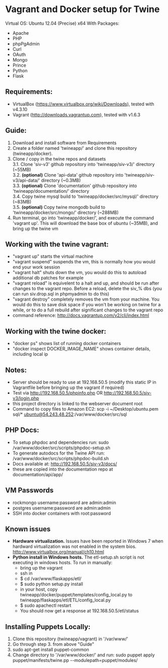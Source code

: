 Vagrant and Docker setup for Twine
=======================

Virtual OS: Ubuntu 12.04 (Precise) x64
With Packages:
- Apache
- PHP
- phpPgAdmin
- Curl
- OAuth
- Mongo
- Prince
- Python
- Flask

## Requirements:
- VirtualBox (https://www.virtualbox.org/wiki/Downloads), tested with v4.3.10
- Vagrant (http://downloads.vagrantup.com), tested with v1.6.3

## Guide:  
1. Download and install software from Requirements  
2. Create a folder named 'twineapp/' and clone this repository (twineapp/docker).  
3. Clone / copy in the twine repos and datasets  
    3.1. Clone 'siv-v3' github repository into 'twineapp/siv-v3/' directory (~55MB)  
    3.2. **(optional)** Clone 'api-data' github repository into 'twineapp/siv-v3/api-data/' directory (~0.3MB)  
    3.3. **(optional)** Clone 'documentation' github repository into 'twineapp/documentation/' directory  
    3.4. Copy twine mysql build to 'twineapp/docker/src/mysql/' directory (~83MB)  
    3.5. **(optional)** Copy twine mongodb build to 'twineapp/docker/src/mongo/' directory (~288MB)
4. Run terminal, go into 'twineapp/docker/', and execute the command 'vagrant up'. This will download the base box of ubuntu (~35MB), and bring up the twine vm  

## Working with the twine vagrant:
- "vagrant up" starts the virtual machine
- "vagrant suspend" suspends the vm, this is normally how you would end your work session
- "vagrant halt" shuts down the vm, you would do this to autoload additional db patches for example
- "vagrant reload" is equivelent to a halt and up, and should be run after changes to the vagrant repo. Before a reload, delete the siv_% dbs (you can run siv.drop.sql in phpmyadmin to do this)
- "vagrant destroy" completely removes the vm from your machine. You would do this to save disk space if you won't be working on twine for a while, or to do a full rebuild after significant changes to the vagrant repo
- command reference: http://docs.vagrantup.com/v2/cli/index.html

## Working with the twine docker:
- "docker ps" shows list of running docker containers
- "docker inspect DOCKER_IMAGE_NAME" shows container details, including local ip

## Notes:
- Server should be ready to use at 192.168.50.5 (modify this static IP in Vagrantfile before bringing up the vagrant if required)
- Test via http://192.168.50.5/phpinfo.php OR http://192.168.50.5/siv-v3/login.php
- this project directory is linked to the webserver document root
- Command to copy files to Amazon EC2: scp -i ~/Desktop/ubuntu.pem sql/\* ubuntu@54.243.48.252:/var/www/docker/src/sql

## PHP Docs:
- To setup phpdoc and dependencies run: sudo /var/www/docker/src/scripts/phpdoc-setup.sh
- To generate autodocs for the Twine API run: /var/www/docker/src/scripts/phpdoc-build.sh
- Docs available at: http://192.168.50.5/siv-v3/docs/
- these are copied into the documentation repo at documentation/api/app/

## VM Passwords
- rockmongo username:password are admin:admin
- postgres username:password are admin:admin
- SSH into docker containers with root:password

## Known issues
- **Hardware virtualization.** Issues have been reported in Windows 7 when hardward virtualization was not enabled in the system bios. http://www.virtualbox.org/manual/ch10.html
- **Python install in Windows hosts.** The etl-setup.sh script is not executing in windows hosts. To run in manually:
    - bring up the vagrant
    - ssh in
    - $ cd /var/www/flaskapps/etl/
    - $ sudo python setup.py install
    - in your host, copy twineapp/docker/puppet/templates/config_local.py to twineapp/flaskapps/etl/ETL/config_local.py
    - $ sudo apachectl restart
    - You should now get a response at 192.168.50.5/etl/status

## Installing Puppets Locally:  
1. Clone this repository (twineapp/vagrant) in '/var/www/'  
2. Go through step 3. from above "Guide"  
3. sudo apt-get install puppet-common  
4. Change directory to '/var/www/docker/' and run: sudo puppet apply puppet/manifests/twine.pp --modulepath=puppet/modules/  

